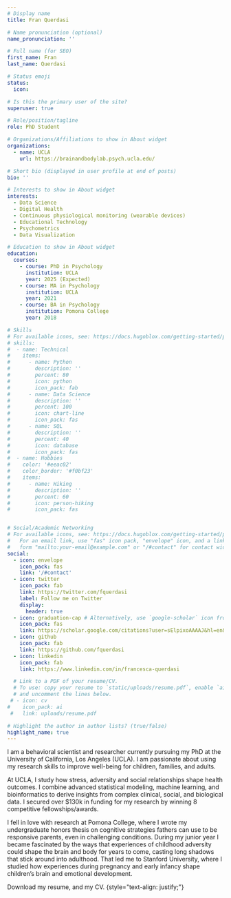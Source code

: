 ```yaml
---
# Display name
title: Fran Querdasi

# Name pronunciation (optional)
name_pronunciation: ''

# Full name (for SEO)
first_name: Fran
last_name: Querdasi

# Status emoji
status:
  icon: 

# Is this the primary user of the site?
superuser: true

# Role/position/tagline
role: PhD Student

# Organizations/Affiliations to show in About widget
organizations:
  - name: UCLA
    url: https://brainandbodylab.psych.ucla.edu/

# Short bio (displayed in user profile at end of posts)
bio: ''

# Interests to show in About widget
interests:
  - Data Science
  - Digital Health
  - Continuous physiological monitoring (wearable devices)
  - Educational Technology
  - Psychometrics
  - Data Visualization

# Education to show in About widget
education:
  courses:
    - course: PhD in Psychology
      institution: UCLA
      year: 2025 (Expected)
    - course: MA in Psychology
      institution: UCLA
      year: 2021
    - course: BA in Psychology
      institution: Pomona College
      year: 2018

# Skills
# For available icons, see: https://docs.hugoblox.com/getting-started/page-builder/#icons
# skills:
#  - name: Technical
#    items:
#      - name: Python
#        description: ''
#        percent: 80
#        icon: python
#        icon_pack: fab
#      - name: Data Science
#        description: ''
#        percent: 100
#        icon: chart-line
#        icon_pack: fas
#      - name: SQL
#        description: ''
#        percent: 40
#        icon: database
#        icon_pack: fas
#  - name: Hobbies
#    color: '#eeac02'
#    color_border: '#f0bf23'
#    items:
#      - name: Hiking
#        description: ''
#        percent: 60
#        icon: person-hiking
#        icon_pack: fas


# Social/Academic Networking
# For available icons, see: https://docs.hugoblox.com/getting-started/page-builder/#icons
#   For an email link, use "fas" icon pack, "envelope" icon, and a link in the
#   form "mailto:your-email@example.com" or "/#contact" for contact widget.
social:
  - icon: envelope
    icon_pack: fas
    link: '/#contact'
  - icon: twitter
    icon_pack: fab
    link: https://twitter.com/fquerdasi
    label: Follow me on Twitter
    display:
      header: true
  - icon: graduation-cap # Alternatively, use `google-scholar` icon from `ai` icon pack
    icon_pack: fas
    link: https://scholar.google.com/citations?user=sElpixoAAAAJ&hl=en&oi=ao
  - icon: github
    icon_pack: fab
    link: https://github.com/fquerdasi
  - icon: linkedin
    icon_pack: fab
    link: https://www.linkedin.com/in/francesca-querdasi

  # Link to a PDF of your resume/CV.
  # To use: copy your resume to `static/uploads/resume.pdf`, enable `ai` icons in `params.yaml`,
  # and uncomment the lines below.
 # - icon: cv
#    icon_pack: ai
 #   link: uploads/resume.pdf

# Highlight the author in author lists? (true/false)
highlight_name: true
---
```


I am a behavioral scientist and researcher currently pursuing my PhD at the University of California, Los Angeles (UCLA). I am passionate about using my research skills to improve well-being for children, families, and adults.

At UCLA, I study how stress, adversity and social relationships shape health outcomes. I combine advanced statistical modeling, machine learning, and bioinformatics to derive insights from complex clinical, social, and biological data. I secured over $130k in funding for my research by winning 8 competitive fellowships/awards. 

I fell in love with research at Pomona College, where I wrote my undergraduate honors thesis on cognitive strategies fathers can use to be responsive parents, even in challenging conditions. During my junior year I became fascinated by the ways that experiences of childhood adversity could shape the brain and body for years to come, casting long shadows that stick around into adulthood. That led me to Stanford University, where I studied how experiences during pregnancy and early infancy shape children’s brain and emotional development. 

Download my resume, and my CV. 
{style="text-align: justify;"}
